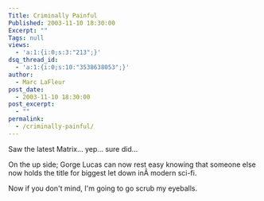 ```yaml
---
Title: Criminally Painful
Published: 2003-11-10 18:30:00
Excerpt: ""
Tags: null
views:
  - 'a:1:{i:0;s:3:"213";}'
dsq_thread_id:
  - 'a:1:{i:0;s:10:"3538638053";}'
author:
  - Marc LaFleur
post_date:
  - 2003-11-10 18:30:00
post_excerpt:
  - ""
permalink:
  - /criminally-painful/
---
```

<p>Saw the latest Matrix... yep... sure did...</p>
<p>On the up side; Gorge Lucas can now rest easy knowing that someone else now holds the title for biggest let down inÂ modern sci-fi.</p>
<p>Now if you don't mind, I'm going to go scrub my eyeballs.</p>